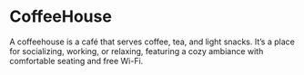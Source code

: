 # CoffeeHouse <br>
A coffeehouse is a café that serves coffee, tea, and light snacks. It’s a place for socializing, working, or relaxing, featuring a cozy ambiance with comfortable seating and free Wi-Fi.
